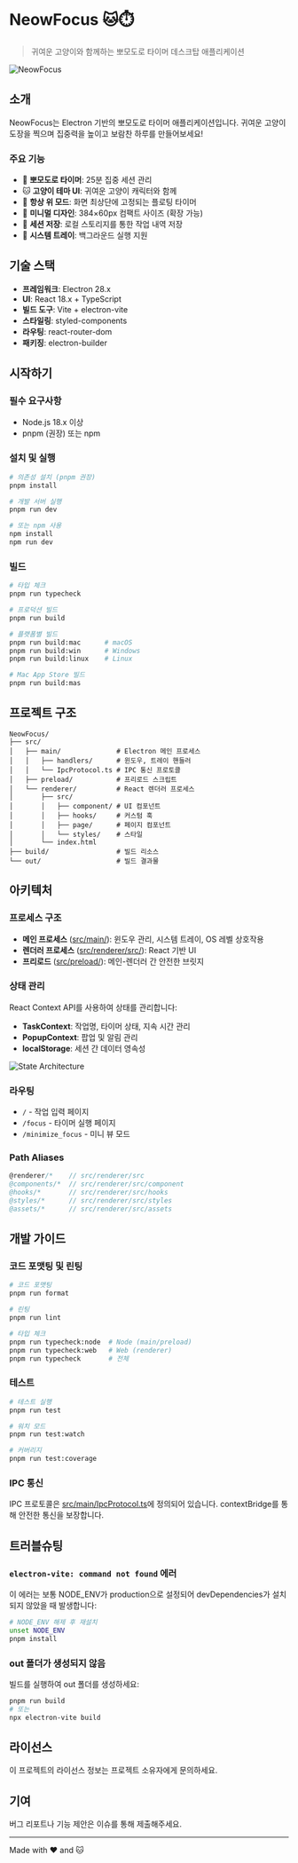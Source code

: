 # NeowFocus 🐱⏱️

> 귀여운 고양이와 함께하는 뽀모도로 타이머 데스크탑 애플리케이션

![NeowFocus](./resources/icon.png)

## 소개

NeowFocus는 Electron 기반의 뽀모도로 타이머 애플리케이션입니다. 귀여운 고양이 도장을 찍으며 집중력을 높이고 보람찬 하루를 만들어보세요!

### 주요 기능

- 🎯 **뽀모도로 타이머**: 25분 집중 세션 관리
- 🐱 **고양이 테마 UI**: 귀여운 고양이 캐릭터와 함께
- 📌 **항상 위 모드**: 화면 최상단에 고정되는 플로팅 타이머
- 🎨 **미니멀 디자인**: 384×60px 컴팩트 사이즈 (확장 가능)
- 💾 **세션 저장**: 로컬 스토리지를 통한 작업 내역 저장
- 🔔 **시스템 트레이**: 백그라운드 실행 지원

## 기술 스택

- **프레임워크**: Electron 28.x
- **UI**: React 18.x + TypeScript
- **빌드 도구**: Vite + electron-vite
- **스타일링**: styled-components
- **라우팅**: react-router-dom
- **패키징**: electron-builder

## 시작하기

### 필수 요구사항

- Node.js 18.x 이상
- pnpm (권장) 또는 npm

### 설치 및 실행

```bash
# 의존성 설치 (pnpm 권장)
pnpm install

# 개발 서버 실행
pnpm run dev

# 또는 npm 사용
npm install
npm run dev
```

### 빌드

```bash
# 타입 체크
pnpm run typecheck

# 프로덕션 빌드
pnpm run build

# 플랫폼별 빌드
pnpm run build:mac      # macOS
pnpm run build:win      # Windows
pnpm run build:linux    # Linux

# Mac App Store 빌드
pnpm run build:mas
```

## 프로젝트 구조

```
NeowFocus/
├── src/
│   ├── main/              # Electron 메인 프로세스
│   │   ├── handlers/      # 윈도우, 트레이 핸들러
│   │   └── IpcProtocol.ts # IPC 통신 프로토콜
│   ├── preload/           # 프리로드 스크립트
│   └── renderer/          # React 렌더러 프로세스
│       ├── src/
│       │   ├── component/ # UI 컴포넌트
│       │   ├── hooks/     # 커스텀 훅
│       │   ├── page/      # 페이지 컴포넌트
│       │   └── styles/    # 스타일
│       └── index.html
├── build/                 # 빌드 리소스
└── out/                   # 빌드 결과물
```

## 아키텍처

### 프로세스 구조

- **메인 프로세스** ([src/main/](src/main/)): 윈도우 관리, 시스템 트레이, OS 레벨 상호작용
- **렌더러 프로세스** ([src/renderer/src/](src/renderer/src/)): React 기반 UI
- **프리로드** ([src/preload/](src/preload/)): 메인-렌더러 간 안전한 브릿지

### 상태 관리

React Context API를 사용하여 상태를 관리합니다:

- **TaskContext**: 작업명, 타이머 상태, 지속 시간 관리
- **PopupContext**: 팝업 및 알림 관리
- **localStorage**: 세션 간 데이터 영속성

![State Architecture](./resources/stateArchitecture.png)

### 라우팅

- `/` - 작업 입력 페이지
- `/focus` - 타이머 실행 페이지
- `/minimize_focus` - 미니 뷰 모드

### Path Aliases

```typescript
@renderer/*    // src/renderer/src
@components/*  // src/renderer/src/component
@hooks/*       // src/renderer/src/hooks
@styles/*      // src/renderer/src/styles
@assets/*      // src/renderer/src/assets
```

## 개발 가이드

### 코드 포맷팅 및 린팅

```bash
# 코드 포맷팅
pnpm run format

# 린팅
pnpm run lint

# 타입 체크
pnpm run typecheck:node  # Node (main/preload)
pnpm run typecheck:web   # Web (renderer)
pnpm run typecheck       # 전체
```

### 테스트

```bash
# 테스트 실행
pnpm run test

# 워치 모드
pnpm run test:watch

# 커버리지
pnpm run test:coverage
```

### IPC 통신

IPC 프로토콜은 [src/main/IpcProtocol.ts](src/main/IpcProtocol.ts)에 정의되어 있습니다. contextBridge를 통해 안전한 통신을 보장합니다.

## 트러블슈팅

### `electron-vite: command not found` 에러

이 에러는 보통 NODE_ENV가 production으로 설정되어 devDependencies가 설치되지 않았을 때 발생합니다:

```bash
# NODE_ENV 해제 후 재설치
unset NODE_ENV
pnpm install
```

### out 폴더가 생성되지 않음

빌드를 실행하여 out 폴더를 생성하세요:

```bash
pnpm run build
# 또는
npx electron-vite build
```

## 라이선스

이 프로젝트의 라이선스 정보는 프로젝트 소유자에게 문의하세요.

## 기여

버그 리포트나 기능 제안은 이슈를 통해 제출해주세요.

---

Made with ❤️ and 🐱
